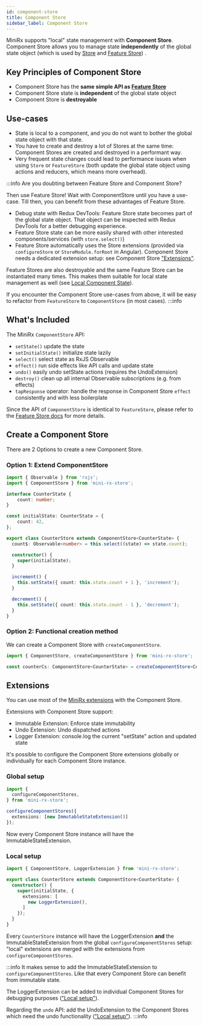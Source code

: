 ```yaml
---
id: component-store
title: Component Store
sidebar_label: Component Store
---
```


MiniRx supports "local" state management with **Component Store**.
Component Store allows you to manage state **independently** of the global state object (which is used by [Store](redux) and [Feature Store](fs-quick-start))     .

## Key Principles of Component Store
- Component Store has the **same simple API as [Feature Store](fs-quick-start)**
- Component Store state is **independent** of the global state object
- Component Store is **destroyable**

## Use-cases
- State is local to a component, and you do not want to bother the global state object with that state.
- You have to create and destroy a lot of Stores at the same time: Component Stores are created and destroyed in a performant way.
- Very frequent state changes could lead to performance issues when using `Store` or `FeatureStore` 
(both update the global state object using actions and reducers, which means more overhead).

:::info
Are you doubting between Feature Store and Component Store?

Then use Feature Store! Wait with ComponentStore until you have a use-case.
Till then, you can benefit from these advantages of Feature Store.

- Debug state with Redux DevTools: Feature Store state becomes part of the global state object.
That object can be inspected with Redux DevTools for a better debugging experience.
- Feature Store state can be more easily shared with other interested components/services (with `store.select()`)
- Feature Store automatically uses the Store extensions (provided via `configureStore` or `StoreModule.forRoot` in Angular). 
Component Store needs a dedicated extension setup: see Component Store ["Extensions"](#extensions).

Feature Stores are also destroyable and the same Feature Store can be instantiated many times. This makes them suitable for local state management as well (see [Local Component State](fs-config)).

If you encounter the Component Store use-cases from above, it will be easy to refactor from `FeatureStore` to `ComponentStore` (in most cases).
:::info

## What's Included
The MiniRx `ComponentStore` API:
- `setState()` update the state
- `setInitialState()` initialize state lazily
- `select()` select state as RxJS Observable
- `effect()` run side effects like API calls and update state
- `undo()` easily undo setState actions (requires the UndoExtension)
- `destroy()` clean up all internal Observable subscriptions (e.g. from effects)
- `tapResponse` operator: handle the response in Component Store `effect` consistently and with less boilerplate

Since the API of `ComponentStore` is identical to `FeatureStore`, please refer to the 
[Feature Store docs](fs-quick-start) for more details. 

## Create a Component Store

There are 2 Options to create a new Component Store.

### Option 1: Extend ComponentStore

```typescript
import { Observable } from 'rxjs';
import { ComponentStore } from 'mini-rx-store';

interface CounterState {
    count: number;
}

const initialState: CounterState = {
    count: 42,
};

export class CounterStore extends ComponentStore<CounterState> {
  count$: Observable<number> = this.select((state) => state.count);

  constructor() {
    super(initialState);
  }

  increment() {
    this.setState({ count: this.state.count + 1 }, 'increment');
  }

  decrement() {
    this.setState({ count: this.state.count - 1 }, 'decrement');
  }
}
```

### Option 2: Functional creation method

We can create a Component Store with `createComponentStore`.

```ts
import { ComponentStore, createComponentStore } from 'mini-rx-store';

const counterCs: ComponentStore<CounterState> = createComponentStore<CounterState>(initialState);
```


## Extensions
You can use most of the [MiniRx extensions](ext-quick-start) with the Component Store.

Extensions with Component Store support:

- Immutable Extension: Enforce state immutability
- Undo Extension: Undo dispatched actions
- Logger Extension: console.log the current "setState" action and updated state

It's possible to configure the Component Store extensions globally or individually for each Component Store instance.

### Global setup

```typescript
import {
  configureComponentStores,
} from 'mini-rx-store';

configureComponentStores({
  extensions: [new ImmutableStateExtension()]
});
```
Now every Component Store instance will have the ImmutableStateExtension. 

### Local setup
```typescript
import { ComponentStore, LoggerExtension } from 'mini-rx-store';

export class CounterStore extends ComponentStore<CounterState> {
  constructor() {
    super(initialState, {
      extensions: [
        new LoggerExtension(),
      ]
    });
  }
}
```

Every `CounterStore` instance will have the LoggerExtension **and** the 
ImmutableStateExtension from the global `configureComponentStores` setup: 
"local" extensions are merged with the extensions from `configureComponentStores`.

:::info
It makes sense to add the ImmutableStateExtension to `configureComponentStores`.
Like that every Component Store can benefit from immutable state.

The LoggerExtension can be added to individual Component Stores for debugging purposes (["Local setup"](#local-setup)).

Regarding the `undo` API: add the UndoExtension to the Component Stores which need the undo functionality (["Local setup"](#local-setup)). 
:::info

